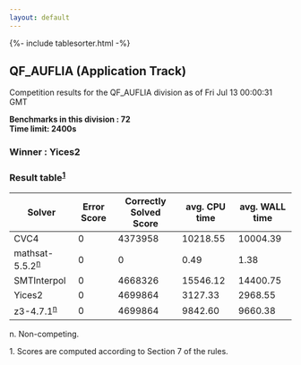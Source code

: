 ```yaml
---
layout: default
---
```

{%- include tablesorter.html -%}

##  QF_AUFLIA (Application Track)

Competition results for the QF_AUFLIA division as of Fri Jul 13 00:00:31 GMT

**Benchmarks in this division : 72  
Time limit: 2400s** 

###  Winner : Yices2 
### Result table<sup><a href="#fn1">1</a></sup>
<table id="parallel" class="result sorted">
<thead><tr class="center">
<th>Solver</th>
             <th>Error Score</th>
             <th>Correctly Solved Score</th>
             <th>avg. CPU time</th>
             <th>avg. WALL time</th>
         </tr></thead><tr>
<td>CVC4</td>
<td>0</td><td>4373958</td><td>10218.55</td><td>10004.39</td></tr><tr>
<td>mathsat-5.5.2<SUP><a href="#fn">n</a></SUP></td>
<td>0</td><td>0</td><td>0.49</td><td>1.38</td></tr><tr>
<td>SMTInterpol</td>
<td>0</td><td>4668326</td><td>15546.12</td><td>14400.75</td></tr><tr>
<td>Yices2</td>
<td>0</td><td>4699864</td><td>3127.33</td><td>2968.55</td></tr><tr>
<td>z3-4.7.1<SUP><a href="#fn">n</a></SUP></td>
<td>0</td><td>4699864</td><td>9842.60</td><td>9660.38</td></tr></table>
 <span id="fn"> n. Non-competing. </span>

 <span id="fn1"> 1. Scores are computed according to Section 7 of the rules. </span>



